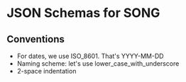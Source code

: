 # JSON Schemas for SONG

## Conventions
* For dates, we use ISO_8601. That's YYYY-MM-DD
* Naming scheme: let's use lower_case_with_underscore
* 2-space indentation

